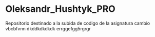 # Oleksandr_Hushtyk_PRO
Repositorio destinado a la subida de codigo de la asignatura
cambio
vbcbfvnn
dkddkdkdkdk
errggefgg5rgrgr